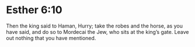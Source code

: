 # Esther 6:10

Then the king said to Haman, Hurry; take the robes and the horse, as you have said, and do so to Mordecai the Jew, who sits at the king’s gate. Leave out nothing that you have mentioned.
